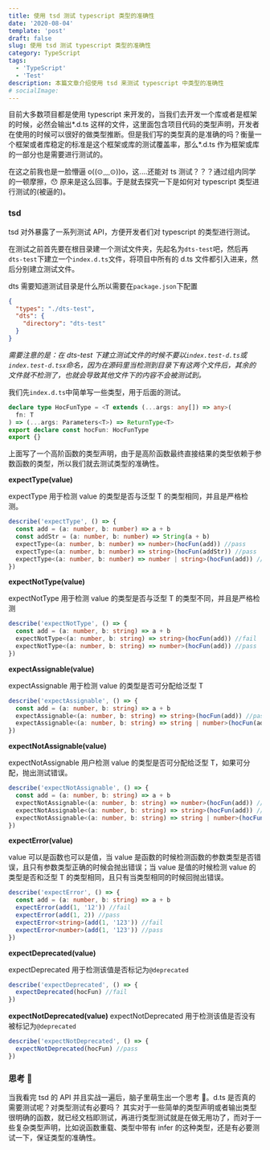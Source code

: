 ```yaml
---
title: 使用 tsd 测试 typescript 类型的准确性
date: '2020-08-04'
template: 'post'
draft: false
slug: 使用 tsd 测试 typescript 类型的准确性
category: TypeScript
tags:
  - 'TypeScript'
  - 'Test'
description: 本篇文章介绍使用 tsd 来测试 typescript 中类型的准确性
# socialImage:
---
```


目前大多数项目都是使用 typescript 来开发的，当我们去开发一个库或者是框架的时候，必然会输出*.d.ts 这样的文件，这里面包含项目代码的类型声明，开发者在使用的时候可以很好的做类型推断。但是我们写的类型真的是准确的吗？衡量一个框架或者库稳定的标准是这个框架或库的测试覆盖率，那么*.d.ts 作为框架或库的一部分也是需要进行测试的。

在这之前我也是一脸懵逼 o((⊙﹏⊙))o，这....还能对 ts 测试？？？通过组内同学的一顿摩擦，😯 原来是这么回事。于是就去探究一下是如何对 typescript 类型进行测试的(被逼的)。

### tsd

tsd 对外暴露了一系列测试 API，方便开发者们对 typescript 的类型进行测试。

在测试之前首先要在根目录建一个测试文件夹，先起名为`dts-test`吧，然后再`dts-test`下建立一个`index.d.ts`文件，将项目中所有的 d.ts 文件都引入进来，然后分别建立测试文件。

dts 需要知道测试目录是什么所以需要在`package.json`下配置

```json
{
  "types": "./dts-test",
  "dts": {
    "directory": "dts-test"
  }
}
```

_需要注意的是：在 dts-test 下建立测试文件的时候不要以`index.test-d.ts`或`index.test-d.tsx`命名，因为在源码里当检测到目录下有这两个文件后，其余的文件就不检测了，也就会导致其他文件下的内容不会被测试到。_

我们先`index.d.ts`中简单写一些类型，用于后面的测试。

```ts
declare type HocFunType = <T extends (...args: any[]) => any>(
  fn: T
) => (...args: Parameters<T>) => ReturnType<T>
export declare const hocFun: HocFunType
export {}
```

上面写了一个高阶函数的类型声明，由于是高阶函数最终直接结果的类型依赖于参数函数的类型，所以我们就去测试类型的准确性。

**expectType<T>(value)**

expectType 用于检测 value 的类型是否与泛型 T 的类型相同，并且是严格检测。

```ts
describe('expectType', () => {
  const add = (a: number, b: number) => a + b
  const addStr = (a: number, b: number) => String(a + b)
  expectType<(a: number, b: number) => number>(hocFun(add)) //pass
  expectType<(a: number, b: number) => string>(hocFun(addStr)) //pass
  expectType<(a: number, b: number) => number | string>(hocFun(add)) //fail
})
```

**expectNotType<T>(value)**

expectNotType 用于检测 value 的类型是否与泛型 T 的类型不同，并且是严格检测

```ts
describe('expectNotType', () => {
  const add = (a: number, b: string) => a + b
  expectNotType<(a: number, b: string) => string>(hocFun(add)) //fail
  expectNotType<(a: number, b: string) => number>(hocFun(add)) //pass
})
```

**expectAssignable<T>(value)**

expectAssignable 用于检测 value 的类型是否可分配给泛型 T

```ts
describe('expectAssignable', () => {
  const add = (a: number, b: string) => a + b
  expectAssignable<(a: number, b: string) => string>(hocFun(add)) //pass
  expectAssignable<(a: number, b: string) => string | number>(hocFun(add)) //pass
})
```

**expectNotAssignable<T>(value)**

expectNotAssignable 用户检测 value 的类型是否可分配给泛型 T，如果可分配，抛出测试错误。

```ts
describe('expectNotAssignable', () => {
  const add = (a: number, b: string) => a + b
  expectNotAssignable<(a: number, b: string) => number>(hocFun(add)) //pass
  expectNotAssignable<(a: number, b: string) => string>(hocFun(add)) //fail
  expectNotAssignable<(a: number, b: string) => string | number>(hocFun(add)) //fail
})
```

**expectError<T>(value)**

value 可以是函数也可以是值，当 value 是函数的时候检测函数的参数类型是否错误，且只有参数类型正确的时候会抛出错误；当 value 是值的时候检测 value 的类型是否和泛型 T 的类型相同，且只有当类型相同的时候回抛出错误。

```ts
describe('expectError', () => {
  const add = (a: number, b: string) => a + b
  expectError(add(1, '12')) //fail
  expectError(add(1, 2)) //pass
  expectError<string>(add(1, '123')) //fail
  expectError<number>(add(1, '123')) //pass
})
```

**expectDeprecated(value)**

expectDeprecated 用于检测该值是否标记为`@deprecated`

```ts
describe('expectDeprecated', () => {
  expectDeprecated(hocFun) //fail
})
```

**expectNotDeprecated(value)**
expectNotDeprecated 用于检测该值是否没有被标记为`@deprecated`

```ts
describe('expectNotDeprecated', () => {
  expectNotDeprecated(hocFun) //pass
})
```

### 思考 🤔

当我看完 tsd 的 API 并且实战一遍后，脑子里萌生出一个思考 🤔。d.ts 是否真的需要测试呢？对类型测试有必要吗？
其实对于一些简单的类型声明或者输出类型很明确的函数，就已经文档即测试，再进行类型测试就是在做无用功了，而对于一些复杂类型声明，比如说函数重载、类型中带有 infer 的这种类型，还是有必要测试一下，保证类型的准确性。
